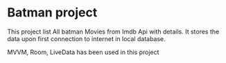 # Batman project 

This project list All batman Movies from Imdb Api with details. 
It stores the data upon first connection to internet in local database.

MVVM, Room, LiveData has been used in this project
